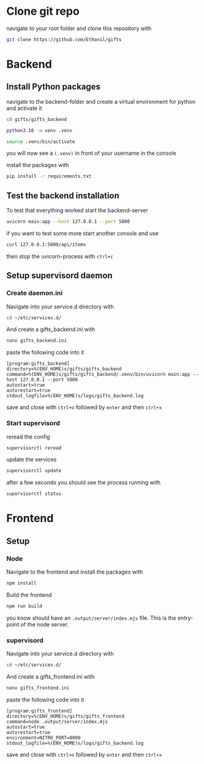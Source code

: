 # Clone git repo
navigate to your root folder and clone this repository with

```bash
git clone https://github.com/Ethanil/gifts
```
# Backend
## Install Python packages
navigate to the backend-folder and create a virtual environment for python and activate it
```bash
cd gifts/gifts_backend
```
```bash
python3.10 -m venv .venv
```
```bash
source .venv/bin/activate
```

you will now see a `(.venv)` in front of your username in the console

install the packages with

```bash
pip install -r requirements.txt
```


## Test the backend installation
To test that everything worked start the backend-server
```bash
uvicorn main:app --host 127.0.0.1 --port 5000
```

if you want to test some more start another console and use
```bash
curl 127.0.0.1:5000/api/items
```

then stop the uvicorn-process with `ctrl+c`

## Setup supervisord daemon
### Create daemon.ini
Navigate into your service.d directory with
```bash
cd ~/etc/services.d/
```

And create a gifts_backend.ini with
```bash
nano gifts_backend.ini
```
paste the following code into it
```
[program:gifts_backend]
directory=%(ENV_HOME)s/gifts/gifts_backend
command=%(ENV_HOME)s/gifts/gifts_backend/.venv/bin/uvicorn main:app --host 127.0.0.1 --port 5000
autostart=true
autorestart=true
stdout_logfile=%(ENV_HOME)s/logs/gifts_backend.log
```
save and close with `ctrl+o` followed by `enter` and then `ctrl+x`
### Start supervisord
reread the config
```bash
supervisorctl reread
```
update the services
```bash
supervisorctl update
```
after a few seconds you should see the process running with
```bash
supervisorctl status
```

# Frontend
## Setup
### Node
Navigate to the frontend and install the packages with
```bash
npm install
```
Build the frontend
```bash
npm run build
```
you know should have an `.output/server/index.mjs` file. This is the entry-point of the node server.
### supervisord
Navigate into your service.d directory with
```bash
cd ~/etc/services.d/
```
And create a gifts_frontend.ini with
```bash
nano gifts_frontend.ini
```
paste the following code into it
```
[program:gifts_frontend]
directory=%(ENV_HOME)s/gifts/gifts_frontend
command=node .output/server/index.mjs
autostart=true
autorestart=true
environment=NITRO_PORT=8000
stdout_logfile=%(ENV_HOME)s/logs/gifts_backend.log
```
save and close with `ctrl+o` followed by `enter` and then `ctrl+x`